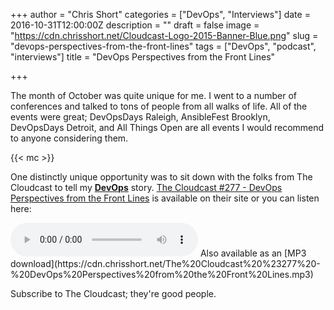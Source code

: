 +++
author = "Chris Short"
categories = ["DevOps", "Interviews"]
date = 2016-10-31T12:00:00Z
description = ""
draft = false
image = "https://cdn.chrisshort.net/Cloudcast-Logo-2015-Banner-Blue.png"
slug = "devops-perspectives-from-the-front-lines"
tags = ["DevOps", "podcast", "interviews"]
title = "DevOps Perspectives from the Front Lines"

+++

The month of October was quite unique for me. I went to a number of conferences and talked to tons of people from all walks of life. All of the events were great; DevOpsDays Raleigh, AnsibleFest Brooklyn, DevOpsDays Detroit, and All Things Open are all events I would recommend to anyone considering them.

{{< mc >}}

One distinctly unique opportunity was to sit down with the folks from The Cloudcast to tell my [**DevOps**](https://devopsish.com/) story. [The Cloudcast #277 - DevOps Perspectives from the Front Lines](http://www.thecloudcast.net/2016/10/the-cloudcast-277-devops-perspective.html) is available on their site or you can listen here:

<audio controls>
  <source src="https://cdn.chrisshort.net/The%20Cloudcast%20%23277%20-%20DevOps%20Perspectives%20from%20the%20Front%20Lines.mp3" type="audio/mpeg">
Your browser does not support the audio element but you can download it as an MP3.
</audio>
Also available as an [MP3 download](https://cdn.chrisshort.net/The%20Cloudcast%20%23277%20-%20DevOps%20Perspectives%20from%20the%20Front%20Lines.mp3)

Subscribe to The Cloudcast; they're good people.